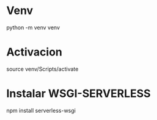 # Venv
python -m venv venv
# Activacion
source venv/Scripts/activate
# Instalar WSGI-SERVERLESS
npm install serverless-wsgi
